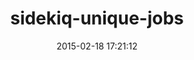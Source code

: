---
layout: post
title:  "sidekiq-unique-jobs"
repo:   "mhenrixon/sidekiq-unique-jobs"
date:   2015-02-18 17:21:12
gemurl: https://github.com/mhenrixon/sidekiq-unique-jobs
---